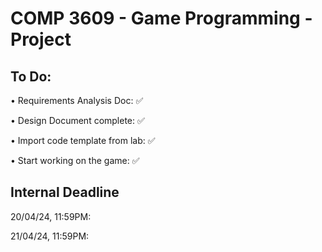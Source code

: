 # COMP 3609 - Game Programming - Project
## To Do:
• Requirements Analysis Doc: ✅

• Design Document complete: ✅

• Import code template from lab: ✅

• Start working on the game: ✅

## Internal Deadline
20/04/24, 11:59PM:

21/04/24, 11:59PM:
